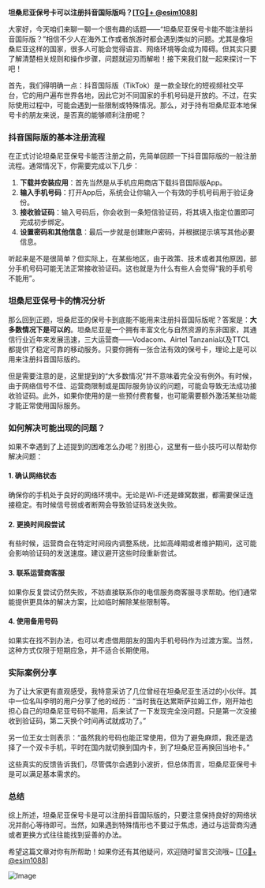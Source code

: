 **坦桑尼亚保号卡可以注册抖音国际版吗？[[TG💪+ @esim1088](https://t.me/s/esim1088)]**

大家好，今天咱们来聊一聊一个很有趣的话题——“坦桑尼亚保号卡能不能注册抖音国际版？”相信不少人在海外工作或者旅游时都会遇到类似的问题。尤其是像坦桑尼亚这样的国家，很多人可能会觉得语言、网络环境等会成为障碍。但其实只要了解清楚相关规则和操作步骤，问题就迎刃而解啦！接下来我们就一起来探讨一下吧！

首先，我们得明确一点：抖音国际版（TikTok）是一款全球化的短视频社交平台，它的用户遍布世界各地，因此它对不同国家的手机号码是开放的。不过，在实际使用过程中，可能会遇到一些限制或特殊情况。那么，对于持有坦桑尼亚本地保号卡的朋友来说，是否真的能够顺利注册呢？

### 抖音国际版的基本注册流程

在正式讨论坦桑尼亚保号卡能否注册之前，先简单回顾一下抖音国际版的一般注册流程。通常情况下，你需要完成以下几步：

1. **下载并安装应用**：首先当然是从手机应用商店下载抖音国际版App。
2. **输入手机号码**：打开App后，系统会让你输入一个有效的手机号码用于验证身份。
3. **接收验证码**：输入号码后，你会收到一条短信验证码，将其填入指定位置即可完成初步绑定。
4. **设置密码和其他信息**：最后一步就是创建账户密码，并根据提示填写其他必要信息。

听起来是不是很简单？但实际上，在某些地区，由于政策、技术或者其他原因，部分手机号码可能无法正常接收验证码。这也就是为什么有些人会觉得“我的手机号不能用”。

### 坦桑尼亚保号卡的情况分析

那么回到正题，坦桑尼亚的保号卡到底能不能用来注册抖音国际版呢？答案是：**大多数情况下是可以的**。坦桑尼亚是一个拥有丰富文化与自然资源的东非国家，其通信行业近年来发展迅速，三大运营商——Vodacom、Airtel Tanzania以及TTCL都提供了稳定可靠的移动服务。只要你拥有一张合法有效的保号卡，理论上是可以用来注册抖音国际版的。

但是需要注意的是，这里提到的“大多数情况”并不意味着完全没有例外。有时候，由于网络信号不佳、运营商限制或是国际服务协议的问题，可能会导致无法成功接收验证码。此外，如果你使用的是一些预付费套餐，也可能需要额外激活某些功能才能正常使用国际服务。

### 如何解决可能出现的问题？

如果不幸遇到了上述提到的困难怎么办呢？别担心，这里有一些小技巧可以帮助你解决问题：

#### 1. 确认网络状态
确保你的手机处于良好的网络环境中。无论是Wi-Fi还是蜂窝数据，都需要保证连接稳定。有时候信号弱或者断网会导致验证码发送失败。

#### 2. 更换时间段尝试
有些时候，运营商会在特定时间段内调整系统，比如高峰期或者维护期间，这可能会影响验证码的发送速度。建议避开这些时段重新尝试。

#### 3. 联系运营商客服
如果你反复尝试仍然失败，不妨直接联系你的电信服务商客服寻求帮助。他们通常能提供更具体的解决方案，比如临时解除某些限制等。

#### 4. 使用备用号码
如果实在找不到办法，也可以考虑借用朋友的国内手机号码作为过渡方案。当然，这种方式仅限于短期应急，并不适合长期使用。

### 实际案例分享

为了让大家更有直观感受，我特意采访了几位曾经在坦桑尼亚生活过的小伙伴。其中一位名叫李明的用户分享了他的经历：“当时我在达累斯萨拉姆工作，刚开始也担心自己的坦桑尼亚号码不能用，后来试了一下发现完全没问题。只是第一次没接收到验证码，第二天换个时间再试就成功了。”

另一位王女士则表示：“虽然我的号码也能正常使用，但为了避免麻烦，我还是选择了一个双卡手机，平时在国内就切换到国内卡，到了坦桑尼亚再换回当地卡。”

这些真实的反馈告诉我们，尽管偶尔会遇到小波折，但总体而言，坦桑尼亚保号卡是可以满足基本需求的。

### 总结

综上所述，坦桑尼亚保号卡是可以注册抖音国际版的，只要注意保持良好的网络状况并耐心等待即可。当然，如果遇到特殊情形也不要过于焦虑，通过与运营商沟通或者更换方式往往能找到妥善的办法。

希望这篇文章对你有所帮助！如果你还有其他疑问，欢迎随时留言交流哦~ [[TG💪+ @esim1088](https://t.me/s/esim1088)] 

![Image](https://i.postimg.cc/4NQfJmqS/Snipaste-2025-05-13-00-14-12.png)